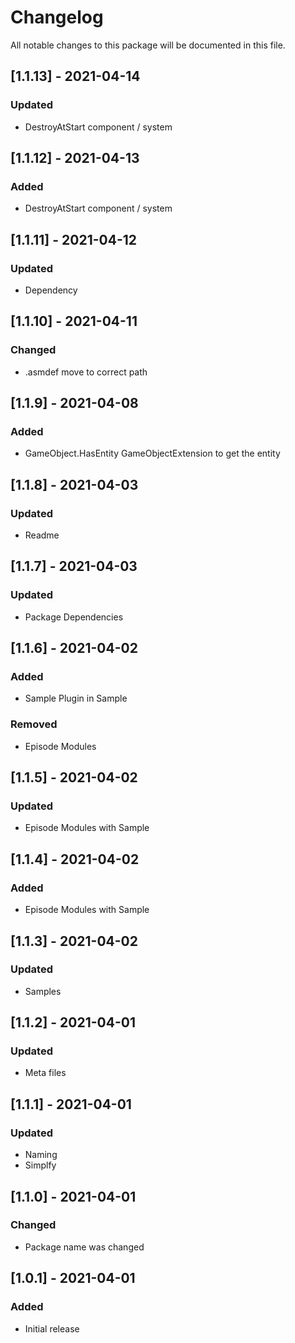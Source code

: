 # Changelog
All notable changes to this package will be documented in this file.

## [1.1.13] - 2021-04-14

### Updated

- DestroyAtStart component / system

## [1.1.12] - 2021-04-13

### Added

- DestroyAtStart component / system

## [1.1.11] - 2021-04-12

### Updated

- Dependency

## [1.1.10] - 2021-04-11

### Changed

- .asmdef move to correct path

## [1.1.9] - 2021-04-08

### Added

- GameObject.HasEntity GameObjectExtension to get the entity

## [1.1.8] - 2021-04-03

### Updated

- Readme

## [1.1.7] - 2021-04-03

### Updated

- Package Dependencies

## [1.1.6] - 2021-04-02

### Added

- Sample Plugin in Sample

### Removed

- Episode Modules

## [1.1.5] - 2021-04-02

### Updated

- Episode Modules with Sample

## [1.1.4] - 2021-04-02

### Added

- Episode Modules with Sample

## [1.1.3] - 2021-04-02

### Updated

- Samples

## [1.1.2] - 2021-04-01

### Updated

- Meta files

## [1.1.1] - 2021-04-01

### Updated

- Naming
- Simplfy

## [1.1.0] - 2021-04-01

### Changed

- Package name was changed

## [1.0.1] - 2021-04-01

### Added

- Initial release

